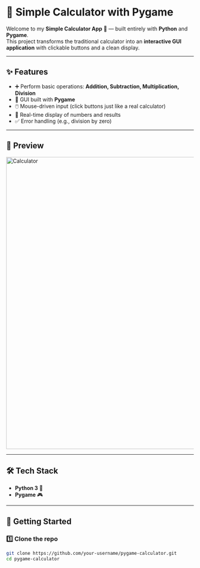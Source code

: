# 🧮 Simple Calculator with Pygame  

Welcome to my **Simple Calculator App** 🎉 — built entirely with **Python** and **Pygame**.  
This project transforms the traditional calculator into an **interactive GUI application** with clickable buttons and a clean display.  

---

## ✨ Features  
- ➕ Perform basic operations: **Addition, Subtraction, Multiplication, Division**  
- 🎨 GUI built with **Pygame**  
- 🖱️ Mouse-driven input (click buttons just like a real calculator)  
- 🔢 Real-time display of numbers and results  
- ✅ Error handling (e.g., division by zero)  

---

## 📸 Preview  
<img width="1000" height="784" alt="Calculator" src="https://github.com/user-attachments/assets/87d67433-1c4c-445d-a41d-35ce00f725ba" />

---

## 🛠️ Tech Stack  
- **Python 3** 🐍  
- **Pygame** 🎮  

---

## 🚀 Getting Started  

### 1️⃣ Clone the repo
```bash
git clone https://github.com/your-username/pygame-calculator.git
cd pygame-calculator
